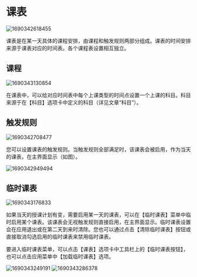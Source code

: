 ﻿# 课表

![1690342618455](pack://application:,,,/ClassIsland;component/Assets/Documents/image/ClassPlan/1690342618455.png)


课表是在某一天具体的课程安排，由课程和触发规则两部分组成。课表的时间安排来源于课表对应的时间表。各个课程表设置相互独立。

## 课程

![1690343130854](pack://application:,,,/ClassIsland;component/Assets/Documents/image/ClassPlan/1690343130854.png)

在课表中，可以给对应时间表中每个上课类型的时间点设置一个上课的科目。科目来源于在【科目】选项卡中定义的科目（详见文章“科目”）。

## 触发规则

![1690342708477](pack://application:,,,/ClassIsland;component/Assets/Documents/image/ClassPlan/1690342708477.png)

您可以设置课表的触发规则。当触发规则全部满足时，该课表会被启用，作为当天的课表，在主界面显示（如图）。

![1690342949494](pack://application:,,,/ClassIsland;component/Assets/Documents/image/ClassPlan/1690342949494.png)

## 临时课表

![1690343176833](pack://application:,,,/ClassIsland;component/Assets/Documents/image/ClassPlan/1690343176833.png)

如果当天的授课计划有变，需要启用某一天的课表，可以在【临时课表】菜单中临时启用某个课表。该课表会无视触发规则直接启用，在主界面显示。临时课表设置会在应用退出或在第二天到来时清除。您也可以通过点击【清除临时课表】按钮或直接取消勾选启用的临时课表来禁用临时课表。

要进入临时课表菜单，可以点击【课表】选项卡中工具栏上的【临时课表按钮】，也可以点击应用菜单中【加载临时课表】选项。


![1690343249191](pack://application:,,,/ClassIsland;component/Assets/Documents/image/ClassPlan/1690343249191.png)
![1690343286378](pack://application:,,,/ClassIsland;component/Assets/Documents/image/ClassPlan/1690343286378.png)